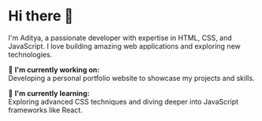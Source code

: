 <h1>Hi there 👋 </h1>

I'm Aditya, a passionate developer with expertise in HTML, CSS, and JavaScript. I love building amazing web applications and exploring new technologies.

🔭 **I'm currently working on:**  
Developing a personal portfolio website to showcase my projects and skills.

🌱 **I'm currently learning:**  
Exploring advanced CSS techniques and diving deeper into JavaScript frameworks like React.





